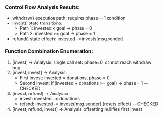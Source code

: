 ### Control Flow Analysis Results:
- withdraw() execution path: requires phase==1 condition
- invest() state transitions: 
  * Path 1: invested < goal → phase = 0
  * Path 2: invested >= goal → phase = 1
- refund() state effects: invested -= invests[msg.sender]

### Function Combination Enumeration:
1. [invest] → Analysis: single call sets phase=0, cannot reach withdraw bug
2. [invest, invest] → Analysis: 
   * First invest: invested = donations, phase = 0
   * Second invest: if (invested + donations >= goal) → phase = 1 -- CHECKED
3. [invest, refund] → Analysis:
   * invest: invested += donations
   * refund: invested -= invests[msg.sender] (resets effect) -- CHECKED
4. [invest, refund, invest] → Analysis: offsetting nullifies first invest